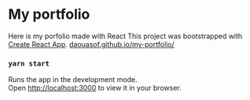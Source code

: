 # My portfolio

Here is my porfolio made with React
This project was bootstrapped with [Create React App](https://github.com/facebook/create-react-app).
[daouasof.github.io/my-portfolio/](https://daouasof.github.io/my-portfolio/)

### `yarn start`

Runs the app in the development mode.\
Open [http://localhost:3000](http://localhost:3000) to view it in your browser.


